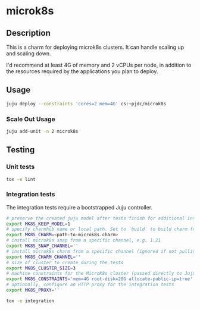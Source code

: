 # microk8s

## Description

This is a charm for deploying microk8s clusters.  It can handle
scaling up and scaling down.

I'd recommend at least 4G of memory and 2 vCPUs per node, in addition
to the resources required by the applications you plan to deploy.

## Usage

```bash
juju deploy --constraints 'cores=2 mem=4G' cs:~pjdc/microk8s
```

### Scale Out Usage

```bash
juju add-unit -n 2 microk8s
```

## Testing

### Unit tests

```bash
tox -e lint
```

### Integration tests

The integration tests require a bootstrapped Juju controller.

```bash
# preserve the created juju model after tests finish for additional introspection
export MK8S_KEEP_MODEL=1
# specify charmhub name or local path. Set to `build` to build charm from source
export MK8S_CHARM=<path-to-microk8s.charm>
# install microk8s snap from a specific channel, e.g. 1.21
export MK8S_SNAP_CHANNEL=''
# install microk8s charm from a specific channel (ignored if not pulling from CharmHub)
export MK8S_CHARM_CHANNEL=''
# size of cluster to create during the tests
export MK8S_CLUSTER_SIZE=3
# machine constraints for the MicroK8s cluster (passed directly to Juju)
export MK8S_CONSTRAINTS='mem=4G root-disk=20G allocate-public-ip=true'
# optionally, configure an HTTP proxy for the integration tests
export MK8S_PROXY=''

tox -e integration
```
